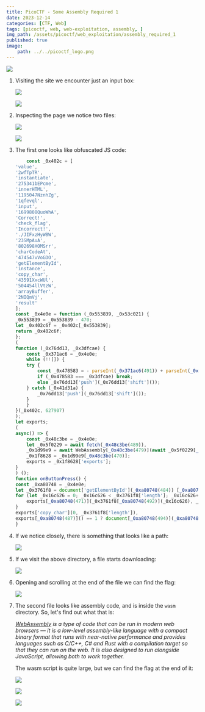 ```yaml
---
title: PicoCTF - Some Assembly Required 1
date: 2023-12-14
categories: [CTF, Web]
tags: [picoctf, web, web-exploitation, assembly, ]
img_path: /assets/picoctf/web_exploitation/assembly_required_1
published: true
image:
    path: ../../picoctf_logo.png
---
```


![](room_banner.png)

1. Visiting the site we encounter just an input box:

    ![](home.png)

    ![](test_incorrect.png)

2. Inspecting the page we notice two files:

    ![](first_js.png)

    ![](second_js.png)

3. The first one looks like obfuscated JS code:

    ```javascript
        const _0x402c = [
    'value',
    '2wfTpTR',
    'instantiate',
    '275341bEPcme',
    'innerHTML',
    '1195047NznhZg',
    '1qfevql',
    'input',
    '1699808QuoWhA',
    'Correct!',
    'check_flag',
    'Incorrect!',
    './JIFxzHyW8W',
    '23SMpAuA',
    '802698XOMSrr',
    'charCodeAt',
    '474547vVoGDO',
    'getElementById',
    'instance',
    'copy_char',
    '43591XxcWUl',
    '504454llVtzW',
    'arrayBuffer',
    '2NIQmVj',
    'result'
    ];
    const _0x4e0e = function (_0x553839, _0x53c021) {
    _0x553839 = _0x553839 - 470;
    let _0x402c6f = _0x402c[_0x553839];
    return _0x402c6f;
    };
    (
    function (_0x76dd13, _0x3dfcae) {
        const _0x371ac6 = _0x4e0e;
        while (!![]) {
        try {
            const _0x478583 = - parseInt(_0x371ac6(491)) + parseInt(_0x371ac6(493)) + - parseInt(_0x371ac6(475)) * - parseInt(_0x371ac6(473)) + - parseInt(_0x371ac6(482)) * - parseInt(_0x371ac6(483)) + - parseInt(_0x371ac6(478)) * parseInt(_0x371ac6(480)) + parseInt(_0x371ac6(472)) * parseInt(_0x371ac6(490)) + - parseInt(_0x371ac6(485));
            if (_0x478583 === _0x3dfcae) break;
            else _0x76dd13['push'](_0x76dd13['shift']());
        } catch (_0x41d31a) {
            _0x76dd13['push'](_0x76dd13['shift']());
        }
        }
    }(_0x402c, 627907)
    );
    let exports;
    (
    async() => {
        const _0x48c3be = _0x4e0e;
        let _0x5f0229 = await fetch(_0x48c3be(489)),
        _0x1d99e9 = await WebAssembly[_0x48c3be(479)](await _0x5f0229[_0x48c3be(474)]()),
        _0x1f8628 = _0x1d99e9[_0x48c3be(470)];
        exports = _0x1f8628['exports'];
    }
    ) ();
    function onButtonPress() {
    const _0xa80748 = _0x4e0e;
    let _0x3761f8 = document['getElementById'](_0xa80748(484)) [_0xa80748(477)];
    for (let _0x16c626 = 0; _0x16c626 < _0x3761f8['length']; _0x16c626++) {
        exports[_0xa80748(471)](_0x3761f8[_0xa80748(492)](_0x16c626), _0x16c626);
    }
    exports['copy_char'](0, _0x3761f8['length']),
    exports[_0xa80748(487)]() == 1 ? document[_0xa80748(494)](_0xa80748(476)) [_0xa80748(481)] = _0xa80748(486) : document[_0xa80748(494)](_0xa80748(476)) [_0xa80748(481)] = _0xa80748(488);
    }
    ```

5. If we notice closely, there is something that looks like a path:

    ![](directory.png)

6. If we visit the above directory, a file starts downloading:

    ![](download.png)

7. Opening and scrolling at the end of the file we can find the flag:

    ![](download_flag.png)

8. The second file looks like assembly code, and is inside the `wasm` directory. So, let's find out what that is:

    _[WebAssembly](https://developer.mozilla.org/en-US/docs/WebAssembly) is a type of code that can be run in modern web browsers — it is a low-level assembly-like language with a compact binary format that runs with near-native performance and provides languages such as C/C++, C# and Rust with a compilation target so that they can run on the web. It is also designed to run alongside JavaScript, allowing both to work together._

    The wasm script is quite large, but we can find the flag at the end of it:

    ![](inspect_flag.png)

    ![](flag_correct.png)

    ![](room_pwned.png)